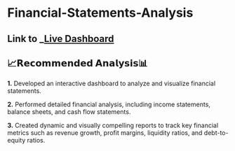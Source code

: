 # Financial-Statements-Analysis
## Link to _[Live Dashboard](https://app.powerbi.com/view?r=eyJrIjoiNTJjZDE3NmItMzU4NS00MDQ5LWE2ZjMtZjdjYTI3MGY4YTdhIiwidCI6ImM2ZTU0OWIzLTVmNDUtNDAzMi1hYWU5LWQ0MjQ0ZGM1YjJjNCJ9) 

## 📈𝗥𝗲𝗰𝗼𝗺𝗺𝗲𝗻𝗱𝗲𝗱 𝗔𝗻𝗮𝗹𝘆𝘀𝗶𝘀📊

**1.** Developed an interactive dashboard to analyze and visualize financial statements.	

**2.** Performed detailed financial analysis, including income statements, balance sheets, and cash flow statements.

**3.** Created dynamic and visually compelling reports to track key financial metrics such as revenue growth, profit margins, liquidity ratios, and debt-to-equity ratios.
